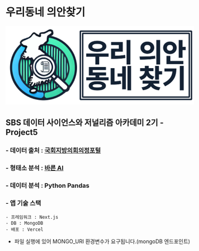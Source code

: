 # 우리동네 의안찾기

![로고](./public/image/logo.png)
## SBS 데이터 사이언스와 저널리즘 아카데미 2기 - Project5
### - 데이터 출처 : [국회지방의회의정포털](https://clik.nanet.go.kr/)
### - 형태소 분석 : [바른 AI](https://bareun.ai/)
### - 데이터 분석 : Python Pandas
### - 앱 기술 스택
    - 프레임워크 : Next.js
    - DB : MongoDB
    - 배포 : Vercel
- 파일 실행에 있어 MONGO_URI 환경변수가 요구됩니다.(mongoDB 엔드포인트)